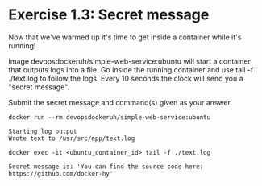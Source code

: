 # Exercise 1.3: Secret message

Now that we've warmed up it's time to get inside a container while it's running!

Image devopsdockeruh/simple-web-service:ubuntu will start a container that outputs logs into a file. Go inside the running container and use tail -f ./text.log to follow the logs. Every 10 seconds the clock will send you a "secret message".

Submit the secret message and command(s) given as your answer.
```
docker run --rm devopsdockeruh/simple-web-service:ubuntu
```
```
Starting log output
Wrote text to /usr/src/app/text.log
```

```
docker exec -it <ubuntu_container_id> tail -f ./text.log
```
```
Secret message is: 'You can find the source code here: https://github.com/docker-hy'
```
